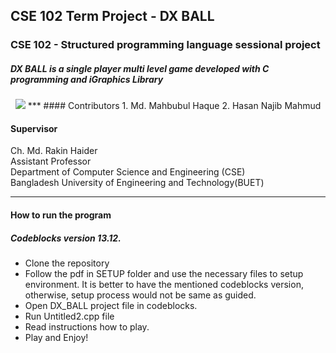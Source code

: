 ## CSE 102 Term Project - DX BALL

### CSE 102 - Structured programming language sessional project
##### DX BALL is a single player multi level game developed with C programming and iGraphics Library
<p align="center"> <img src="https://github.com/mahbubul-haq/DX-BALL-Game/blob/master/dx_ball1.PNG" </p>
***
#### Contributors
1. Md. Mahbubul Haque
2. Hasan Najib Mahmud

#### Supervisor
Ch. Md. Rakin Haider\
Assistant Professor\
Department of Computer Science and Engineering (CSE)\
Bangladesh University of Engineering and Technology(BUET)
***
#### How to run the program

##### Codeblocks version 13.12.
* Clone the repository
* Follow the pdf in SETUP folder and use the necessary files to setup environment.
It is better to have the mentioned codeblocks version, otherwise, setup process would not be same as guided.
* Open DX_BALL project file in codeblocks.
* Run Untitled2.cpp file
* Read instructions how to play.
* Play and Enjoy!
